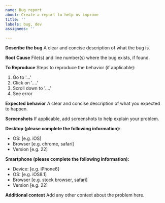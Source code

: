 ```yaml
---
name: Bug report
about: Create a report to help us improve
title: ''
labels: bug, dev
assignees: ''

---
```


**Describe the bug**
A clear and concise description of what the bug is.

**Root Cause**
File(s) and line number(s) where the bug exists, if found.

**To Reproduce**
Steps to reproduce the behavior (if applicable):
1. Go to '...'
2. Click on '....'
3. Scroll down to '....'
4. See error

**Expected behavior**
A clear and concise description of what you expected to happen.

**Screenshots**
If applicable, add screenshots to help explain your problem.

**Desktop (please complete the following information):**
 - OS: [e.g. iOS]
 - Browser [e.g. chrome, safari]
 - Version [e.g. 22]

**Smartphone (please complete the following information):**
 - Device: [e.g. iPhone6]
 - OS: [e.g. iOS8.1]
 - Browser [e.g. stock browser, safari]
 - Version [e.g. 22]

**Additional context**
Add any other context about the problem here.
